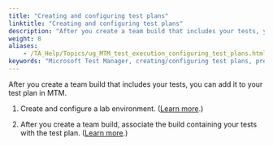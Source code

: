 ```yaml
--- 
title: "Creating and configuring test plans"
linktitle: "Creating and configuring test plans"
description: "After you create a team build that includes your tests, you can add it to your test plan in MTM."
weight: 8
aliases: 
    - /TA_Help/Topics/ug_MTM_test_execution_configuring_test_plans.html
keywords: "Microsoft Test Manager, creating/configuring test plans, prerequisites, MTM, executing tests, creating/configuring test plans, executing tests, MTM, creating/configuring test plans"
---
```


After you create a team build that includes your tests, you can add it to your test plan in MTM.

1.  Create and configure a lab environment. \([Learn more](/TA_Help/Topics/ug_MTM_create_lab_environment.html).\)

2.  After you create a team build, associate the build containing your tests with the test plan. \([Learn more](/TA_Help/Topics/MTM_create_run_settings.html).\)





